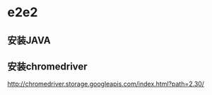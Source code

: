 # e2e2

## 安装JAVA
## 安装chromedriver
http://chromedriver.storage.googleapis.com/index.html?path=2.30/